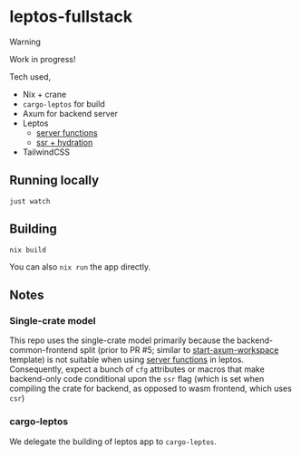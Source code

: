 # leptos-fullstack


> [!WARNING] 
> Work in progress!

Tech used,

- Nix + crane
- `cargo-leptos` for build
- Axum for backend server
- Leptos
    - [server functions](https://docs.rs/leptos/latest/leptos/attr.server.html)
    - [ssr + hydration](https://leptos-rs.github.io/leptos/ssr/index.html)
- TailwindCSS

## Running locally

```
just watch
```

## Building

```
nix build
```

You can also `nix run` the app directly.

## Notes

### Single-crate model

This repo uses the single-crate model  primarily because the backend-common-frontend split (prior to PR #5; similar to [start-axum-workspace](https://github.com/leptos-rs/start-axum-workspace) template) is not suitable when using [server functions](https://docs.rs/leptos/latest/leptos/attr.server.html) in leptos. Consequently, expect a bunch of `cfg` attributes or macros that make backend-only code conditional upon the `ssr` flag (which is set when compiling the crate for backend, as opposed to wasm frontend, which uses `csr`)

### cargo-leptos

We delegate the building of leptos app to `cargo-leptos`.